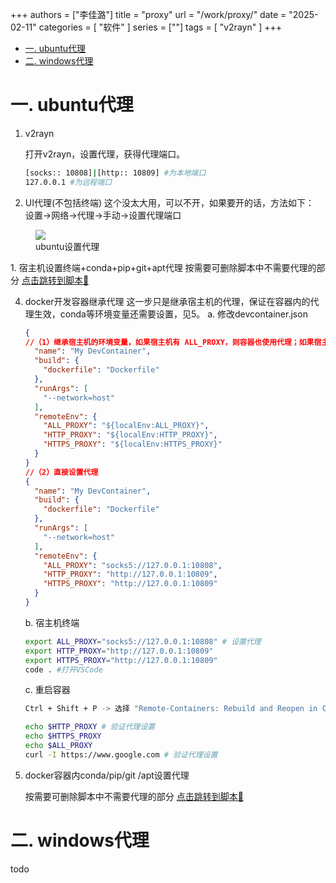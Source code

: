 +++
authors = ["李佳潞"]
title = "proxy"
url = "/work/proxy/"
date = "2025-02-11"
categories = [
    "软件"
]
series = [""]
tags = [
   "v2rayn"
]
+++

- [一. ubuntu代理](#一-ubuntu代理)
- [二. windows代理](#二-windows代理)

# 一. ubuntu代理

1. v2rayn

    打开v2rayn，设置代理，获得代理端口。
    ```bash
    [socks:: 10808]|[http:: 10809] #为本地端口
    127.0.0.1 #为远程端口
    ```

2. UI代理(不包括终端)
  这个没太大用，可以不开，如果要开的话，方法如下：
  设置->网络->代理->手动->设置代理端口
  <div class="container">
      <div class="image">
          <figure>
            <a data-fancybox="gallery" href="https://cdn.heirenlop.com/work-record/proxy.png" >
              <img src="https://cdn.heirenlop.com/work-record/proxy.png" loading="lazy">
          </a>
              <figcaption>ubuntu设置代理</figcaption>
          </figure>
      </div>
  </div>
1. 宿主机设置终端+conda+pip+git+apt代理
   按需要可删除脚本中不需要代理的部分
<a href="https://heirenlop.github.io/%E5%B7%A5%E4%BD%9C%E8%AE%B0%E5%BD%95/shell/#sections4">点击跳转到脚本🔗</a>


4. docker开发容器继承代理
   这一步只是继承宿主机的代理，保证在容器内的代理生效，conda等环境变量还需要设置，见5。
   a. 修改devcontainer.json

    ```json
    {
    //（1）继承宿主机的环境变量，如果宿主机有 ALL_PROXY，则容器也使用代理；如果宿主机没设置 ALL_PROXY，则容器不会使用代理。一般用这种方法就行。
      "name": "My DevContainer",
      "build": {
        "dockerfile": "Dockerfile"
      },
      "runArgs": [
        "--network=host"
      ],
      "remoteEnv": {
        "ALL_PROXY": "${localEnv:ALL_PROXY}",
        "HTTP_PROXY": "${localEnv:HTTP_PROXY}",
        "HTTPS_PROXY": "${localEnv:HTTPS_PROXY}"
      }
    }
    //（2）直接设置代理
    {
      "name": "My DevContainer",
      "build": {
        "dockerfile": "Dockerfile"
      },
      "runArgs": [
        "--network=host"
      ],
      "remoteEnv": {
        "ALL_PROXY": "socks5://127.0.0.1:10808",
        "HTTP_PROXY": "http://127.0.0.1:10809",
        "HTTPS_PROXY": "http://127.0.0.1:10809"
      }
    }
    ```

    b. 宿主机终端
    ```bash
    export ALL_PROXY="socks5://127.0.0.1:10808" # 设置代理
    export HTTP_PROXY="http://127.0.0.1:10809"
    export HTTPS_PROXY="http://127.0.0.1:10809"
    code . #打开VSCode
    ```
    c. 重启容器

    ```bash
    Ctrl + Shift + P -> 选择 "Remote-Containers: Rebuild and Reopen in Container"

    echo $HTTP_PROXY # 验证代理设置
    echo $HTTPS_PROXY
    echo $ALL_PROXY 
    curl -I https://www.google.com # 验证代理设置

    ```

5. docker容器内conda/pip/git /apt设置代理

   按需要可删除脚本中不需要代理的部分
<a href="https://heirenlop.github.io/%E5%B7%A5%E4%BD%9C%E8%AE%B0%E5%BD%95/shell/#sections4">点击跳转到脚本🔗</a>


# 二. windows代理

todo